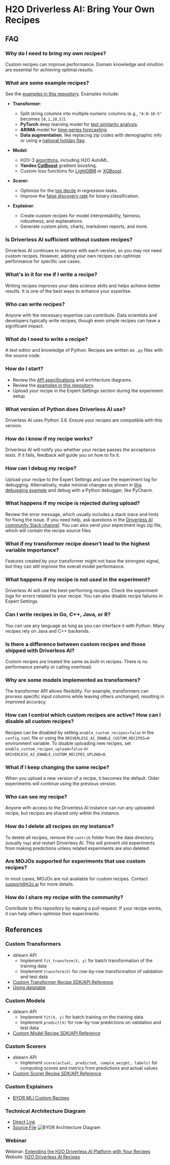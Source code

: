 # H2O Driverless AI: Bring Your Own Recipes
## FAQ

### Why do I need to bring my own recipes?
Custom recipes can improve performance. Domain knowledge and intuition are essential for achieving optimal results.

### What are some example recipes?
See the [examples in this repository](https://github.com/h2oai/driverlessai-recipes/blob/master/README.md#sample-recipes). Examples include:

- **Transformer**:
  - Split string columns into multiple numeric columns (e.g., `"A:B:10:5"` becomes `[0,1,10,5]`).
  - **PyTorch** deep learning model for [text similarity analysis](https://github.com/h2oai/driverlessai-recipes/blob/master/transformers/nlp/text_embedding_similarity_transformers.py).
  - **ARIMA** model for [time-series forecasting](https://github.com/h2oai/driverlessai-recipes/blob/master/transformers/timeseries/auto_arima_forecast.py).
  - **Data augmentation**, like replacing zip codes with demographic info or using a [national holiday flag](https://github.com/h2oai/driverlessai-recipes/blob/master/transformers/augmentation/singapore_public_holidays.py).

- **Model**:
  - H2O-3 [algorithms](https://github.com/h2oai/driverlessai-recipes/blob/master/models/algorithms/h2o-3-models.py), including H2O AutoML.
  - **Yandex [CatBoost](https://github.com/h2oai/driverlessai-recipes/blob/master/models/algorithms/catboost.py)** gradient boosting.
  - Custom loss functions for [LightGBM](https://github.com/h2oai/driverlessai-recipes/blob/master/models/custom_loss/lightgbm_with_custom_loss.py) or [XGBoost](https://github.com/h2oai/driverlessai-recipes/blob/master/models/custom_loss/xgboost_with_custom_loss.py).

- **Scorer**:
  - Optimize for the [top decile](https://github.com/h2oai/driverlessai-recipes/blob/master/scorers/regression/top_decile.py) in regression tasks.
  - Improve the [false discovery rate](https://github.com/h2oai/driverlessai-recipes/blob/master/scorers/classification/binary/false_discovery_rate.py) for binary classification.

- **Explainer**:
  - Create custom recipes for model interpretability, fairness, robustness, and explanations.
  - Generate custom plots, charts, markdown reports, and more.

### Is Driverless AI sufficient without custom recipes?
Driverless AI continues to improve with each version, so you may not need custom recipes. However, adding your own recipes can optimize performance for specific use cases.

### What's in it for me if I write a recipe?
Writing recipes improves your data science skills and helps achieve better results. It is one of the best ways to enhance your expertise.

### Who can write recipes?
Anyone with the necessary expertise can contribute. Data scientists and developers typically write recipes, though even simple recipes can have a significant impact.

### What do I need to write a recipe?
A text editor and knowledge of Python. Recipes are written as `.py` files with the source code.

### How do I start?
- Review the [API specifications](https://github.com/h2oai/driverlessai-recipes#reference-guide) and architecture diagrams.
- Review the [examples in this repository](https://github.com/h2oai/driverlessai-recipes/blob/master/README.md#sample-recipes).
- Upload your recipe in the Expert Settings section during the experiment setup.

### What version of Python does Driverless AI use?
Driverless AI uses Python 3.6. Ensure your recipes are compatible with this version.

### How do I know if my recipe works?
Driverless AI will notify you whether your recipe passes the acceptance tests. If it fails, feedback will guide you on how to fix it.

### How can I debug my recipe?
Upload your recipe to the Expert Settings and use the experiment log for debugging. Alternatively, make minimal changes as shown in [this debugging example](./transformers/how_to_debug_transformer.py) and debug with a Python debugger, like PyCharm.

### What happens if my recipe is rejected during upload?
Review the error message, which usually includes a stack trace and hints for fixing the issue. If you need help, ask questions in the [Driverless AI community Slack channel](https://www.h2o.ai/community/driverless-ai-community/#chat). You can also send your experiment logs zip file, which will contain the recipe source files.

### What if my transformer recipe doesn't lead to the highest variable importance?
Features created by your transformer might not have the strongest signal, but they can still improve the overall model performance.

### What happens if my recipe is not used in the experiment?
Driverless AI will use the best-performing recipes. Check the experiment logs for errors related to your recipe. You can also disable recipe failures in Expert Settings.

### Can I write recipes in Go, C++, Java, or R?
You can use any language as long as you can interface it with Python. Many recipes rely on Java and C++ backends.

### Is there a difference between custom recipes and those shipped with Driverless AI?
Custom recipes are treated the same as built-in recipes. There is no performance penalty or calling overhead.

### Why are some models implemented as transformers?
The transformer API allows flexibility. For example, transformers can process specific input columns while leaving others unchanged, resulting in improved accuracy.

### How can I control which custom recipes are active? How can I disable all custom recipes?
Recipes can be disabled by setting `enable_custom_recipes=false` in the `config.toml` file or using the `DRIVERLESS_AI_ENABLE_CUSTOM_RECIPES=0` environment variable. To disable uploading new recipes, set `enable_custom_recipes_upload=false` or `DRIVERLESS_AI_ENABLE_CUSTOM_RECIPES_UPLOAD=0`.

### What if I keep changing the same recipe?
When you upload a new version of a recipe, it becomes the default. Older experiments will continue using the previous version.

### Who can see my recipe?
Anyone with access to the Driverless AI instance can run any uploaded recipe, but recipes are shared only within the instance.

### How do I delete all recipes on my instance?
To delete all recipes, remove the `contrib` folder from the data directory (usually `tmp`) and restart Driverless AI. This will prevent old experiments from making predictions unless related experiments are also deleted.

### Are MOJOs supported for experiments that use custom recipes?
In most cases, MOJOs are not available for custom recipes. Contact support@h2o.ai for more details.

### How do I share my recipe with the community?
Contribute to this repository by making a pull request. If your recipe works, it can help others optimize their experiments.

## References
### Custom Transformers
  * sklearn API
    * Implement `fit_transform(X, y)` for batch transformation of the training data
    * Implement `transform(X)` for row-by-row transformation of validation and test data
  * [Custom Transformer Recipe SDK/API Reference](transformers/transformer_template.py)
  * [Using datatable](https://datatable.readthedocs.io/en/latest/using-datatable.html)
### Custom Models
  * sklearn API
    * Implement `fit(X, y)` for batch training on the training data
    * Implement `predict(X)` for row-by-row predictions on validation and test data
  * [Custom Model Recipe SDK/API Reference](models/model_template.py)
### Custom Scorers
  * sklearn API
    * Implement `score(actual, predicted, sample_weight, labels)` for computing scores and metrics from predictions and actual values
  * [Custom Scorer Recipe SDK/API Reference](scorers/scorer_template.py)
### Custom Explainers
  * [BYOR MLI Custom Recipes](explainers)
### Technical Architecture Diagram
  * [Direct Link](https://raw.githubusercontent.com/h2oai/driverlessai-recipes/master/reference/DriverlessAI_BYOR.png)
  * [Source File](https://raw.githubusercontent.com/h2oai/driverlessai-recipes/master/reference/DriverlessAI_BYOR.drawio)
  ![BYOR Architecture Diagram](reference/DriverlessAI_BYOR.png)
### Webinar
Webinar: [Extending the H2O Driverless AI Platform with Your Recipes](https://www.brighttalk.com/webcast/16463/360533/extending-the-h2o-driverless-ai-platform-with-your-recipes)
Website: [H2O Driverless AI Recipes](https://www.h2o.ai/products-h2o-driverless-ai-recipes/)